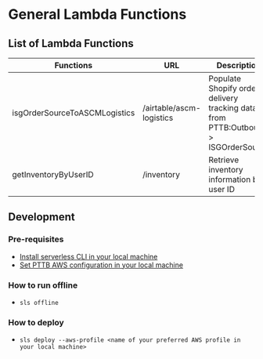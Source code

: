 # General Lambda Functions

## List of Lambda Functions
|Functions|URL|Description|
|--------|--------|--------|
|isgOrderSourceToASCMLogistics|/airtable/ascm-logistics|Populate Shopify order & delivery tracking data from PTTB:Outbound > ISGOrderSource|
|getInventoryByUserID|/inventory|Retrieve inventory information by user ID|

## Development
### Pre-requisites
- [Install serverless CLI in your local machine](https://www.serverless.com/framework/docs/getting-started/)
- [Set PTTB AWS configuration in your local machine](https://www.serverless.com/framework/docs/providers/aws/cli-reference/config-credentials/)

### How to run offline
- `sls offline`

### How to deploy
- `sls deploy --aws-profile <name of your preferred AWS profile in your local machine>`
